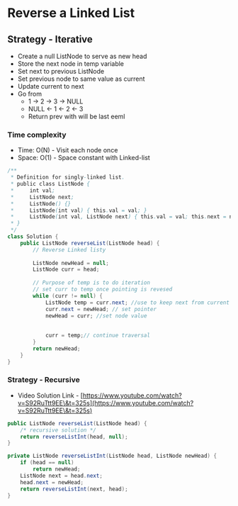 # Reverse a Linked List

## Strategy - Iterative

* Create a null ListNode to serve as new head
* Store the next node in temp variable
* Set next to previous ListNode
* Set previous node to same value as current
* Update current to next
* Go from
  * 1 -> 2 -> 3 -> NULL
  * NULL <- 1 <- 2 <- 3
  * Return prev with will be last eeml

### Time complexity

* Time: O(N) - Visit each node once
* Space: O(1) - Space constant with Linked-list





```java
/**
 * Definition for singly-linked list.
 * public class ListNode {
 *     int val;
 *     ListNode next;
 *     ListNode() {}
 *     ListNode(int val) { this.val = val; }
 *     ListNode(int val, ListNode next) { this.val = val; this.next = next; }
 * }
 */
class Solution {
    public ListNode reverseList(ListNode head) {
        // Reverse Linked listy
        
        ListNode newHead = null; 
        ListNode curr = head; 
        
        // Purpose of temp is to do iteration
        // set curr to temp once pointing is revesed
        while (curr != null) {
            ListNode temp = curr.next; //use to keep next from current for traverse
            curr.next = newHead; // set pointer
            newHead = curr; //set node value
            
            
            curr = temp;// continue traversal
        }
        return newHead;
    }
}
```

### Strategy - Recursive

* Video Solution Link -  [https://www.youtube.com/watch?v=S92RuTtt9EE\&t=325s](https://www.youtube.com/watch?v=S92RuTtt9EE\&t=325s)

```java
public ListNode reverseList(ListNode head) {
    /* recursive solution */
    return reverseListInt(head, null);
}

private ListNode reverseListInt(ListNode head, ListNode newHead) {
    if (head == null)
        return newHead;
    ListNode next = head.next;
    head.next = newHead;
    return reverseListInt(next, head);
}
```
